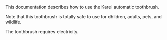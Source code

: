 This documentation describes how to use the Karel automatic toothbrush.

Note that this toothbrush is totally safe to use for children, adults, pets, and wildlife.

The toothbrush requires electricity.
